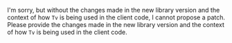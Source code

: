 I'm sorry, but without the changes made in the new library version and the context of how `Tv` is being used in the client code, I cannot propose a patch. Please provide the changes made in the new library version and the context of how `Tv` is being used in the client code.
